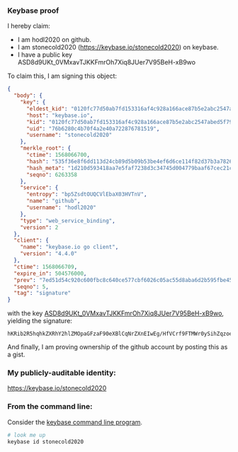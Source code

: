 ### Keybase proof

I hereby claim:

  * I am hodl2020 on github.
  * I am stonecold2020 (https://keybase.io/stonecold2020) on keybase.
  * I have a public key ASD8d9UKt_0VMxavTJKKFmrOh7Xiq8JUer7V95BeH-xB9wo

To claim this, I am signing this object:

```json
{
  "body": {
    "key": {
      "eldest_kid": "0120fc77d50ab7fd153316af4c928a166ace87b5e2abc2547abed5f7905e1fec41f70a",
      "host": "keybase.io",
      "kid": "0120fc77d50ab7fd153316af4c928a166ace87b5e2abc2547abed5f7905e1fec41f70a",
      "uid": "76b6280c4b70f4a2e40a722876781519",
      "username": "stonecold2020"
    },
    "merkle_root": {
      "ctime": 1568066700,
      "hash": "535f36e8f6dd113d24cb89d5b09b53be4ef6d6ce114f82d37b3a78261672e3fb0f2693507fa04cf04787954647b36aa7881d94883a2d90a42d0272a4215b1b73",
      "hash_meta": "1d210d593418aa7e5faf7238d3c34745d004779baaf67cec21c7fc27c58df99a",
      "seqno": 6263358
    },
    "service": {
      "entropy": "bp5ZsdtOUQCVlEbaX03HVTnV",
      "name": "github",
      "username": "hodl2020"
    },
    "type": "web_service_binding",
    "version": 2
  },
  "client": {
    "name": "keybase.io go client",
    "version": "4.4.0"
  },
  "ctime": 1568066709,
  "expire_in": 504576000,
  "prev": "7ed51d54c920c600fbc8c640ce577cbf6026c05ac55d8aba6d2b595fbe457563",
  "seqno": 5,
  "tag": "signature"
}
```

with the key [ASD8d9UKt_0VMxavTJKKFmrOh7Xiq8JUer7V95BeH-xB9wo](https://keybase.io/stonecold2020), yielding the signature:

```
hKRib2R5hqhkZXRhY2hlZMOpaGFzaF90eXBlCqNrZXnEIwEg/HfVCrf9FTMWr0ySihZqzoe14qvCVHq+1feQXh/sQfcKp3BheWxvYWTESpcCBcQgftUdVMkgxgD7yMZAzld8v2AmwFrFXYq6bStZX75FdWPEIIaDWEOZrLo25NonUwFoKx8XRU2Gp+rTMJx8rZDMHK+9AgHCo3NpZ8RA5ngm81nPcitKZ2EeghpEq9bjfD5gdYHGnIzxDQdlm8jNPdWmZjrDH/I5+FmZm+SGE8JMk0dXuwth4eU0ftvaAahzaWdfdHlwZSCkaGFzaIKkdHlwZQildmFsdWXEIEC/uBadMmYpg4cIfHtSjKuKErqQtiS/mGDycbg5pY1Po3RhZ80CAqd2ZXJzaW9uAQ==

```

And finally, I am proving ownership of the github account by posting this as a gist.

### My publicly-auditable identity:

https://keybase.io/stonecold2020

### From the command line:

Consider the [keybase command line program](https://keybase.io/download).

```bash
# look me up
keybase id stonecold2020
```
